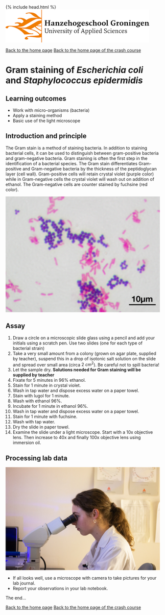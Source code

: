 {% include head.html %}
![Hanze](../hanze/hanze.png)

[Back to the home page](../index.md)
[Back to the home page of the crash course](./short.md)

# Gram staining of *Escherichia coli* and *Staphylococcus epidermidis*

## Learning outcomes
- Work with micro-organisms (bacteria)
- Apply a staining method
- Basic use of the light microscope

## Introduction and principle
The Gram stain is a method of staining bacteria. In addition to staining bacterial cells, it can be used to distinguish between gram-positive bacteria and gram-negative bacteria. Gram staining is often the first step in the identification of a bacterial species. The Gram stain differentiates Gram-positive and Gram-negative bacteria by the thickness of the peptidoglycan layer (cell wall). Gram-positive cells will retain crystal violet (purple color) while in Gram-negative cells the crystal violet will wash out on addition of ethanol. The Gram-negative cells are counter stained by fuchsine (red color).

![Gram stain](./gram/gram_stain.jpg)

## Assay
1. Draw a circle on a microscopic slide glass using a pencil and add your initials using a scratch pen. Use two slides (one for each type of bacterial strain)
2. Take a very small amount from a colony (grown on agar plate, supplied by teacher), suspend this in a drop of isotonic salt solution on the slide and spread over small area (circa $2\ cm^2$). Be careful not to spill bacteria!
2. Let the sample dry.
__Solutions needed for Gram staining will be supplied by teacher__
3. Fixate for 5 minutes in 96% ethanol.
4. Stain for 1 minute in crystal violet.
5. Wash in tap water and dispose excess water on a paper towel.
6. Stain with lugol for 1 minute.
7. Wash with ethanol 96%.
8. Incubate for 1 minute in ethanol 96%.
9. Wash in tap water and dispose excess water on a paper towel.
10. Stain for 1 minute with fuchsine.
11. Wash with tap water.
12. Dry the slide in paper towel.
13. Examine the slide under a light microscope. Start with a 10x objective lens. Then increase to 40x and finally 100x objective lens using immersion oil.

## Processing lab data

![mic](./gram/mic.jpg)


- If all looks well, use a microscope with camera to take pictures for your lab journal.
- Report your observations in your lab notebook.

The end...

[Back to the home page](../index.md)
[Back to the home page of the crash course](./short.md)
